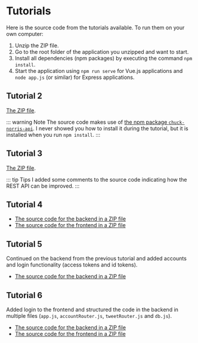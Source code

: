 # Tutorials
Here is the source code from the tutorials available. To run them on your own computer:

1. Unzip the ZIP file.
2. Go to the root folder of the application you unzipped and want to start.
3. Install all dependencies (npm packages) by executing the command `npm install`.
4. Start the application using `npm run serve` for Vue.js applications and `node app.js` (or similar) for Express applications.

## Tutorial 2
[The ZIP file](/course-material/client-server-communication/tutorial-02.zip).

::: warning Note
The source code makes use of [the npm package `chuck-norris-api`](https://www.npmjs.com/package/chuck-norris-api). I never showed you how to install it during the tutorial, but it is installed when you run `npm install`.
:::

## Tutorial 3
[The ZIP file](/course-material/client-server-communication/tutorial-03.zip).

::: tip Tips
I added some comments to the source code indicating how the REST API can be improved.
:::

## Tutorial 4
* [The source code for the backend in a ZIP file](/course-material/client-server-communication/tutorial-04-backend.zip)
* [The source code for the frontend in a ZIP file](/course-material/client-server-communication/tutorial-04-frontend.zip)

## Tutorial 5
Continued on the backend from the previous tutorial and added accounts and login functionality (access tokens and id tokens).

* [The source code for the backend in a ZIP file](/course-material/client-server-communication/tutorial-05-backend.zip)

## Tutorial 6
Added login to the frontend and structured the code in the backend in multiple files (`app.js`, `accountRouter.js`, `tweetRouter.js` and `db.js`).

* [The source code for the backend in a ZIP file](/course-material/client-server-communication/tutorial-06-backend.zip)
* [The source code for the frontend in a ZIP file](/course-material/client-server-communication/tutorial-06-frontend.zip)